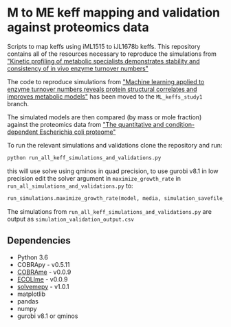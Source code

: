 # M to ME keff mapping and validation against proteomics data
Scripts to map keffs using iML1515 to iJL1678b keffs. This repository contains all of the resources necessary to reproduce the simulations from ["Kinetic profiling of metabolic specialists demonstrates stability and consistency of in vivo enzyme turnover numbers"](https://www.biorxiv.org/content/10.1101/767996v1)


The code to reproduce simulations from ["Machine learning applied to enzyme turnover numbers reveals protein structural correlates and improves metabolic models"](https://www.nature.com/articles/s41467-018-07652-6?WT.feed_name=subjects_machine-learning) has been moved to the `ML_keffs_study1` branch.

The simulated models are then compared (by mass or mole fraction) against the proteomics data from ["The quantitative and condition-dependent Escherichia coli proteome"](https://www.nature.com/articles/nbt.3418) 

To run the relevant simulations and validations clone the repository and run:

```python
python run_all_keff_simulations_and_validations.py
```

this will use solve using qminos in quad precision, to use gurobi v8.1 in low precision edit the solver argument in `maximize_growth_rate` in `run_all_simulations_and_validations.py` to:

```python
run_simulations.maximize_growth_rate(model, media, simulation_savefile_name, solver='gurobi', precision=1e-12)
```

The simulations from `run_all_keff_simulations_and_validations.py` are output as `simulation_validation_output.csv`

## Dependencies
- Python 3.6
- COBRApy - v0.5.11
- [COBRAme](https://github.com/SBRG/cobrame) - v0.0.9
- [ECOLIme](https://github.com/SBRG/ecolime) - v0.0.9
- [solvemepy](https://github.com/SBRG/solvemepy) - v1.0.1
- matplotlib
- pandas
- numpy
- gurobi v8.1 or qminos
